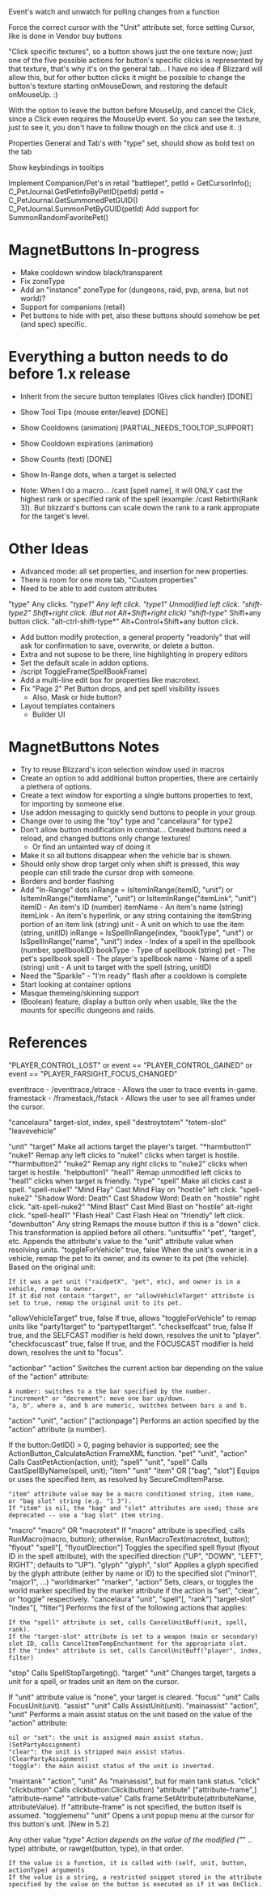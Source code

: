 Event's watch and unwatch for polling changes from a function

Force the correct cursor with the "Unit" attribute set, force setting Cursor, like is done in Vendor buy buttons

"Click specific textures", so a button shows just the one texture now; just one of the five possible actions for button's specific clicks is represented by that texture, that's why it's on the general tab... I have no idea if Blizzard will allow this, but for other button clicks it might be possible to change the button's texture starting onMouseDown, and restoring the default onMouseUp. :)

With the option to leave the button before MouseUp, and cancel the Click, since a Click even requires the MouseUp event. So you can see the texture, just to see it, you don't have to follow though on the click and use it. :)

Properties General and Tab's with "type" set, should show as bold text on the tab

Show keybindings in tooltips

Implement Companion/Pet's in retail
    "battlepet", petId = GetCursorInfo();
    C_PetJournal.GetPetInfoByPetID(petId)
    petId = C_PetJournal.GetSummonedPetGUID()
    C_PetJournal.SummonPetByGUID(petId)
    Add support for SummonRandomFavoritePet()


MagnetButtons In-progress
=================================================================================================================================================
* Make cooldown window black/transparent
* Fix zoneType
* Add an "instance" zoneType for (dungeons, raid, pvp, arena, but not world)?
* Support for companions (retail)
* Pet buttons to hide with pet, also these buttons should somehow be pet (and spec) specific.

Everything a button needs to do before 1.x release
==================================================
* Inherit from the secure button templates (Gives click handler) [DONE]
* Show Tool Tips (mouse enter/leave) [DONE]
* Show Cooldowns (animation) [PARTIAL_NEEDS_TOOLTOP_SUPPORT]
* Show Cooldown expirations (animation)
* Show Counts (text) [DONE]
* Show In-Range dots, when a target is selected

* Note: When I do a macro... /cast [spell name], it will ONLY cast the highest rank or specified rank of the spell (example: /cast Rebirth(Rank 3)).
        But blizzard's buttons can scale down the rank to a rank appropiate for the target's level.


Other Ideas
=================================================================================================================================================
       
* Advanced mode: all set properties, and insertion for new properties.
* There is room for one more tab, "Custom properties"
* Need to be able to add custom attributes

"type" 	Any clicks.
"*type1" 	Any left click.
"type1" 	Unmodified left click.
"shift-type2" 	Shift+right click. (But not Alt+Shift+right click)
"shift-type*" 	Shift+any button click.
"alt-ctrl-shift-type*" 	Alt+Control+Shift+any button click. 

* Add button modify protection, a general property "readonly" that will ask for confirmation to save, overwrite, or delete a button.
* Extra and not supose to be there, line highlighting in propery editors
* Set the default scale in addon options.
* /script ToggleFrame(SpellBookFrame)
* Add a multi-line edit box for properties like macrotext.
* Fix "Page 2" Pet Button drops, and pet spell visibility issues
    - Also, Mask or hide button?
* Layout templates containers
    - Builder UI



MagnetButtons Notes
=================================================================================================================================================
* Try to reuse Blizzard's icon selection window used in macros
* Create an option to add additional button properties, there are certainly a plethera of options.
* Create a text window for exporting a single buttons properties to text, for importing by someone else.
* Use addon messaging to quickly send buttons to people in your group.
* Change over to using the "toy" type and "cancelaura" for type2
* Don't allow button modification in combat... Created buttons need a reload, and changed buttons only change textures!
	* Or find an untainted way of doing it
* Make it so all buttons disappear when the vehicle bar is shown.
* Should only show drop target only when shift is pressed, this way people can still trade the cursor drop with someone.
* Borders and border flashing
* Add "In-Range" dots
		inRange = IsItemInRange(itemID, "unit") or IsItemInRange("itemName", "unit") or IsItemInRange("itemLink", "unit")
			itemID - An item's ID (number)
			itemName - An item's name (string)
			itemLink - An item's hyperlink, or any string containing the itemString portion of an item link (string)
			unit - A unit on which to use the item (string, unitID)	
		inRange = IsSpellInRange(index, "bookType", "unit") or IsSpellInRange("name", "unit")
			index - Index of a spell in the spellbook (number, spellbookID)
			bookType - Type of spellbook (string)
				pet - The pet's spellbook
				spell - The player's spellbook
			name - Name of a spell (string)
			unit - A unit to target with the spell (string, unitID)
* Need the "Sparkle" - "I'm ready" flash after a cooldown is complete
* Start looking at container options
* Masque themeing/skinning support
* (Boolean) feature, display a button only when usable, like the the mounts for specific dungeons and raids. 

References
=================================================================================================================================================
"PLAYER_CONTROL_LOST" or event == "PLAYER_CONTROL_GAINED" or event == "PLAYER_FARSIGHT_FOCUS_CHANGED"

eventtrace - /eventtrace,/etrace - Allows the user to trace events in-game. 
framestack - /framestack,/fstack - Allows the user to see all frames under the cursor. 

"cancelaura"	target-slot, index, spell
"destroytotem"	"totem-slot"
"leavevehicle"

"unit" 	"target" 	Make all actions target the player's target.
"*harmbutton1" 	"nuke1" 	Remap any left clicks to "nuke1" clicks when target is hostile.
"*harmbutton2" 	"nuke2" 	Remap any right clicks to "nuke2" clicks when target is hostile.
"helpbutton1" 	"heal1" 	Remap unmodified left clicks to "heal1" clicks when target is friendly.
"type" 	"spell" 	Make all clicks cast a spell.
"spell-nuke1" 	"Mind Flay" 	Cast Mind Flay on "hostile" left click.
"spell-nuke2" 	"Shadow Word: Death" 	Cast Shadow Word: Death on "hostile" right click.
"alt-spell-nuke2" 	"Mind Blast" 	Cast Mind Blast on "hostile" alt-right click.
"spell-heal1" 	"Flash Heal" 	Cast Flash Heal on "friendly" left click. 
"downbutton" 	Any string 	Remaps the mouse button if this is a "down" click. This transformation is applied before all others.
"unitsuffix" 	"pet", "target", etc. 	Appends the attribute's value to the "unit" attribute value when resolving units.
"toggleForVehicle" 	true, false 	When the unit's owner is in a vehicle, remap the pet to its owner, and its owner to its pet (the vehicle). Based on the original unit:

    If it was a pet unit ("raidpetX", "pet", etc), and owner is in a vehicle, remap to owner.
    If it did not contain "target", or "allowVehicleTarget" attribute is set to true, remap the original unit to its pet.

"allowVehicleTarget" 	true, false 	If true, allows "toggleForVehicle" to remap units like "party1target" to "partypet1target".
"checkselfcast" 	true, false 	If true, and the SELFCAST modifier is held down, resolves the unit to "player".
"checkfocuscast" 	true, false 	If true, and the FOCUSCAST modifier is held down, resolves the unit to "focus". 

"actionbar" 	"action" 	Switches the current action bar depending on the value of the "action" attribute:

    A number: switches to a the bar specified by the number.
    "increment" or "decrement": move one bar up/down.
    "a, b", where a, and b are numeric, switches between bars a and b.

"action" 	"unit", "action"
["actionpage"] 	Performs an action specified by the "action" attribute (a number).

If the button:GetID() > 0, paging behavior is supported; see the ActionButton_CalculateAction FrameXML function.
"pet" 	"unit", "action" 	Calls CastPetAction(action, unit);
"spell" 	"unit", "spell" 	Calls CastSpellByName(spell, unit);
"item" 	"unit"
"item" OR
["bag", "slot"] 	Equips or uses the specified item, as resolved by SecureCmdItemParse.

    "item" attribute value may be a macro conditioned string, item name, or "bag slot" string (e.g. "1 3").
    If "item" is nil, the "bag" and "slot" attributes are used; those are deprecated -- use a "bag slot" item string.

"macro" 	"macro" OR
"macrotext" 	If "macro" attribute is specified, calls RunMacro(macro, button); otherwise, RunMacroText(macrotext, button);
"flyout" 	"spell"[, "flyoutDirection"] 	Toggles the specified spell flyout (flyout ID in the spell attribute), with the specified direction ("UP", "DOWN", "LEFT", RIGHT"; defaults to "UP").
"glyph" 	"glyph", "slot" 	Applies a glyph specified by the glyph attribute (either by name or ID) to the specified slot ("minor1", "major1", ...)
"worldmarker" 	"marker", "action" 	Sets, clears, or toggles the world marker specified by the marker attribute if the action is "set", "clear", or "toggle" respectively.
"cancelaura" 	"unit", "spell"[, "rank"]
"target-slot"
"index"[, "filter"] 	Performs the first of the following actions that applies:

    If the "spell" attribute is set, calls CancelUnitBuff(unit, spell, rank).
    If the "target-slot" attribute is set to a weapon (main or secondary) slot ID, calls CancelItemTempEnchantment for the appropriate slot.
    If the "index" attribute is set, calls CancelUnitBuff("player", index, filter)

"stop" 	  	Calls SpellStopTargeting().
"target" 	"unit" 	Changes target, targets a unit for a spell, or trades unit an item on the cursor.

If "unit" attribute value is "none", your target is cleared.
"focus" 	"unit" 	Calls FocusUnit(unit).
"assist" 	"unit" 	Calls AssistUnit(unit).
"mainassist" 	"action", "unit" 	Performs a main assist status on the unit based on the value of the "action" attribute:

    nil or "set": the unit is assigned main assist status. (SetPartyAssignment)
    "clear": the unit is stripped main assist status. (ClearPartyAssignment)
    "toggle": the main assist status of the unit is inverted.

"maintank" 	"action", "unit" 	As "mainassist", but for main tank status.
"click" 	"clickbutton" 	Calls clickbutton:Click(button)
"attribute" 	["attribute-frame",]
"attribute-name"
"attribute-value" 	Calls frame:SetAttribute(attributeName, attributeValue). If "attribute-frame" is not specified, the button itself is assumed.
"togglemenu" 	"unit" 	Opens a unit popup menu at the cursor for this button's unit. [New in 5.2]

Any other value 	"_type" 	Action depends on the value of the modified ("_" .. type) attribute, or rawget(button, type), in that order.

    If the value is a function, it is called with (self, unit, button, actionType) arguments
    If the value is a string, a restricted snippet stored in the attribute specified by the value on the button is executed as if it was OnClick.


	  